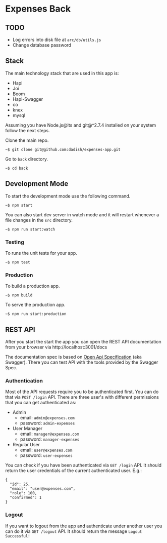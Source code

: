 Expenses Back
=============

## TODO
- Log errors into disk file at `arc/db/utils.js`
- Change database password

## Stack
The main technology stack that are used in this app is:
- Hapi
- Joi
- Boom
- Hapi-Swagger
- co
- knex
- mysql

Assuming you have Node.js@lts and git@^2.7.4 installed on
your system follow the next steps.

Clone the main repo.
```
~$ git clone git@github.com:dadish/expenses-app.git
```
Go to `back` directory.
```
~$ cd back
```
## Development Mode
To start the development mode use the following command.
```
~$ npm start
```
You can also start dev server in watch mode and it will restart whenever a file
changes in the `src` directory.
```
~$ npm run start:watch
```
### Testing
To runs the unit tests for your app.
```
~$ npm test
```

### Production
To build a production app.
```
~$ npm build
```
To serve the production app.
```
~$ npm run start:production
```

## REST API
After you start the start the app you can open the REST API documentation from
your browser via http://localhost:3001/docs

The documentation spec is based on [Open Api Specification][openapi] (aka Swagger).
There you can test API with the tools provided by the Swagger Spec.

### Authentication
Most of the API requests require you to be authenticated first. You can do that
via `POST /login` API. There are three user's with different permissions that
you can get authenticated as:
- Admin
  - email: `admin@expenses.com`
  - password: `admin-expenses`
- User Manager
  - email: `manager@expenses.com`
  - password: `manager-expenses`
- Regular User
  - email: `user@expenses.com`
  - password: `user-expenses`

You can check if you have been authenticated via `GET /login` API. It should
return the user credentials of the current authenticated user. E.g.:
```
{
  "id": 25,
  "email": "user@expenses.com",
  "role": 100,
  "confirmed": 1
}
```

### Logout
If you want to logout from the app and authenticate under another user you can
do it via `GET /logout` API. It should return the message `Logout Successful!`


[openapi]: https://www.openapis.org/
